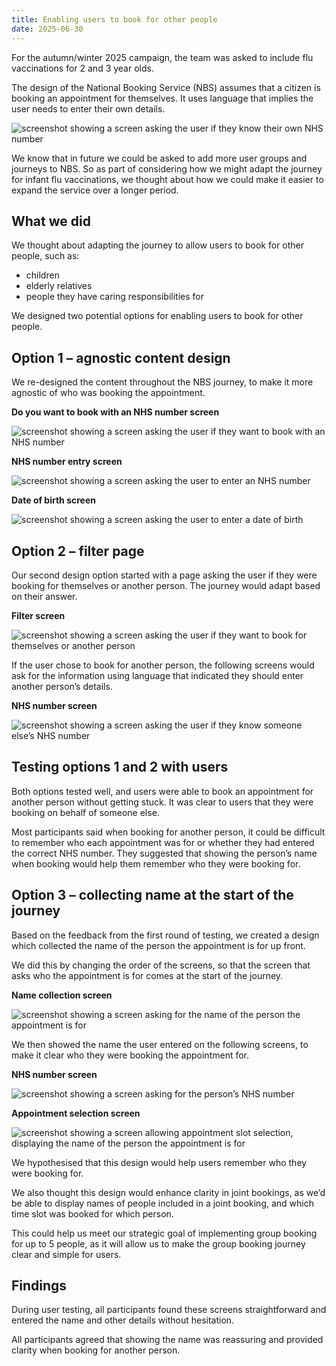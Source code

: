 ```yaml
---
title: Enabling users to book for other people
date: 2025-06-30
---
```


For the autumn/winter 2025 campaign, the team was asked to include flu vaccinations for 2 and 3 year olds. 

The design of the National Booking Service (NBS) assumes that a citizen is booking an appointment for themselves.  It uses language that implies the user needs to enter their own details. 

![screenshot showing a screen asking the user if they know their own NHS number](nhs-no-radio.png)  

We know that in future we could be asked to add more user groups and journeys to NBS. So as part of considering how we might adapt the journey for infant flu vaccinations, we thought about how we could make it easier to expand the service over a longer period. 

## What we did 

We thought about adapting the journey to allow users to book for other people, such as: 

- children
- elderly relatives
- people they have caring responsibilities for 

We designed two potential options for enabling users to book for other people. 

## Option 1 – agnostic content design 

We re-designed the content throughout the NBS journey, to make it more agnostic of who was booking the appointment. 

**Do you want to book with an NHS number screen** 

![screenshot showing a screen asking the user if they want to book with an NHS number](agnostic-nhs-no-radio.png) 

**NHS number entry screen** 

![screenshot showing a screen asking the user to enter an NHS number](agnostic-nhs-no.png) 


**Date of birth screen** 

![screenshot showing a screen asking the user to enter a date of birth](agnostic-dob.png) 


## Option 2 – filter page 

Our second design option started with a page asking the user if they were booking for themselves or another person.  The journey would adapt based on their answer. 

**Filter screen** 

![screenshot showing a screen asking the user if they want to book for themselves or another person](proxy-filter.png) 


If the user chose to book for another person, the following screens would ask for the information using language that indicated they should enter another person’s details. 

**NHS number screen** 

![screenshot showing a screen asking the user if they know someone else’s NHS number](filter-nhs-no-radio.png) 


## Testing options 1 and 2 with users 

Both options tested well, and users were able to book an appointment for another person without getting stuck.  It was clear to users that they were booking on behalf of someone else. 

Most participants said when booking for another person, it could be difficult to remember who each appointment was for or whether they had entered the correct NHS number.  They suggested that showing the person’s name when booking would help them remember who they were booking for. 

 

## Option 3 – collecting name at the start of the journey 

Based on the feedback from the first round of testing, we created a design which collected the name of the person the appointment is for up front. 

We did this by changing the order of the screens, so that the screen that asks who the appointment is for comes at the start of the journey. 

**Name collection screen** 

![screenshot showing a screen asking for the name of the person the appointment is for](name.png) 


We then showed the name the user entered on the following screens, to make it clear who they were booking the appointment for. 

**NHS number screen** 

![screenshot showing a screen asking for the person’s NHS number](name-nhs-no.png) 


**Appointment selection screen** 

![screenshot showing a screen allowing appointment slot selection, displaying the name of the person the appointment is for](name-slot-select.png) 


We hypothesised that this design would help users remember who they were booking for.  

We also thought this design would enhance clarity in joint bookings, as we’d be able to display names of people included in a joint booking, and which time slot was booked for which person.  

This could help us meet our strategic goal of implementing group booking for up to 5 people, as it will allow us to make the group booking journey clear and simple for users. 

 

## Findings 

During user testing, all participants found these screens straightforward and entered the name and other details without hesitation.   

All participants agreed that showing the name was reassuring and provided clarity when booking for another person. 

 

 
